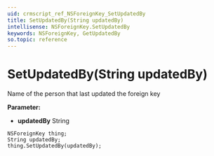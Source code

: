 ```yaml
---
uid: crmscript_ref_NSForeignKey_SetUpdatedBy
title: SetUpdatedBy(String updatedBy)
intellisense: NSForeignKey.SetUpdatedBy
keywords: NSForeignKey, GetUpdatedBy
so.topic: reference
---
```


# SetUpdatedBy(String updatedBy)

Name of the person that last updated the foreign key

**Parameter:** 
 - **updatedBy** String

```crmscript
NSForeignKey thing;
String updatedBy;
thing.SetUpdatedBy(updatedBy);
```

